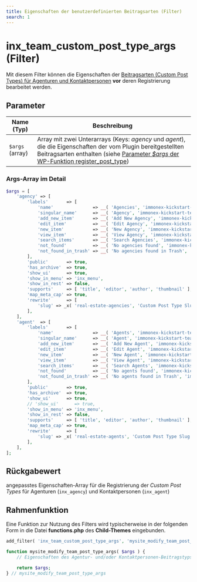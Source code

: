 ```yaml
---
title: Eigenschaften der benutzerdefinierten Beitragsarten (Filter)
search: 1
---
```


# inx_team_custom_post_type_args (Filter)

Mit diesem Filter können die Eigenschaften der [Beitragsarten (Custom Post Types) für Agenturen und Kontaktpersonen](../beitragsarten.html) **vor** deren Registrierung bearbeitet werden.

## Parameter

| Name (Typ) | Beschreibung |
| ---------- | ------------ |
| `$args` (array) | Array mit zwei Unterarrays (Keys: *agency* und *agent*), die die Eigenschaften der vom Plugin bereitgestellten Beitragsarten enthalten (siehe [Parameter *$args* der WP-Funktion register_post_type](https://developer.wordpress.org/reference/functions/register_post_type/#parameters)) |

### Args-Array im Detail

```php
$args = [
	'agency' => [
		'labels'       => [
			'name'               => __( 'Agencies', 'immonex-kickstart-team' ),
			'singular_name'      => __( 'Agency', 'immonex-kickstart-team' ),
			'add_new_item'       => __( 'Add New Agency', 'immonex-kickstart-team' ),
			'edit_item'          => __( 'Edit Agency', 'immonex-kickstart-team' ),
			'new_item'           => __( 'New Agency', 'immonex-kickstart-team' ),
			'view_item'          => __( 'View Agency', 'immonex-kickstart-team' ),
			'search_items'       => __( 'Search Agencies', 'immonex-kickstart-team' ),
			'not_found'          => __( 'No agencies found', 'immonex-kickstart-team' ),
			'not_found_in_trash' => __( 'No agencies found in Trash', 'immonex-kickstart-team' ),
		],
		'public'       => true,
		'has_archive'  => true,
		'show_ui'      => true,
		'show_in_menu' => 'inx_menu',
		'show_in_rest' => false,
		'supports'     => [ 'title', 'editor', 'author', 'thumbnail' ],
		'map_meta_cap' => true,
		'rewrite'      => [
			'slug' => _x( 'real-estate-agencies', 'Custom Post Type Slug (plural only!)', 'immonex-kickstart-team' ),
		],
	],
	'agent'  => [
		'labels'       => [
			'name'               => __( 'Agents', 'immonex-kickstart-team' ),
			'singular_name'      => __( 'Agent', 'immonex-kickstart-team' ),
			'add_new_item'       => __( 'Add New Agent', 'immonex-kickstart-team' ),
			'edit_item'          => __( 'Edit Agent', 'immonex-kickstart-team' ),
			'new_item'           => __( 'New Agent', 'immonex-kickstart-team' ),
			'view_item'          => __( 'View Agent', 'immonex-kickstart-team' ),
			'search_items'       => __( 'Search Agents', 'immonex-kickstart-team' ),
			'not_found'          => __( 'No agents found', 'immonex-kickstart-team' ),
			'not_found_in_trash' => __( 'No agents found in Trash', 'immonex-kickstart-team' ),
		],
		'public'       => true,
		'has_archive'  => true,
		'show_ui'      => true,
		// 'show_ui'      => true,
		'show_in_menu' => 'inx_menu',
		'show_in_rest' => false,
		'supports'     => [ 'title', 'editor', 'author', 'thumbnail' ],
		'map_meta_cap' => true,
		'rewrite'      => [
			'slug' => _x( 'real-estate-agents', 'Custom Post Type Slug (plural only!)', 'immonex-kickstart-team' ),
		],
	],
];
```

## Rückgabewert

angepasstes Eigenschaften-Array für die Registrierung der <i>Custom Post Types</i> für Agenturen (`inx_agency`) und Kontaktpersonen (`inx_agent`)

## Rahmenfunktion

Eine Funktion zur Nutzung des Filters wird typischerweise in der folgenden Form in die Datei **functions.php** des **Child-Themes** eingebunden.

```php
add_filter( 'inx_team_custom_post_type_args', 'mysite_modify_team_post_type_args' );

function mysite_modify_team_post_type_args( $args ) {
	// Eigenschaften des Agentur- und/oder Kontaktpersonen-Beitragstyps im Array $args anpassen...

	return $args;
} // mysite_modify_team_post_type_args
```